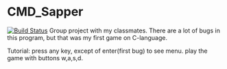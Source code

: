 # CMD_Sapper
[![Build Status](https://travis-ci.org/Fantomka/CMD_Sapper.svg?branch=master)](https://travis-ci.org/Fantomka/CMD_Sapper)
Group project with my classmates. There are a lot of bugs in this program, but that was my first game on C-language.

Tutorial:
press any key, except of enter(first bug) to see menu.
play the game with buttons w,a,s,d.
